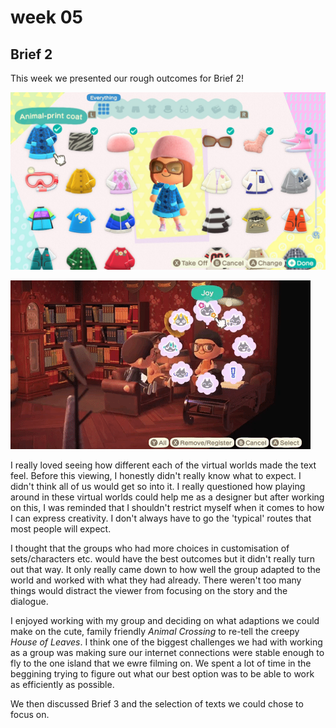 # week 05

## Brief 2

This week we presented our rough outcomes for Brief 2! 

![](mum.jpeg)

![](bar.gif)

I really loved seeing how different each of the virtual worlds made the text feel. Before this viewing, I honestly didn't really know what to expect. I didn't think all of us would get so into it. I really questioned how playing around in these virtual worlds could help me as a designer but after working on this, I was reminded that I shouldn't restrict myself when it comes to how I can express creativity. I don't always have to go the 'typical' routes that most people will expect. 

I thought that the groups who had more choices in customisation of sets/characters etc. would have the best outcomes but it didn't really turn out that way. It only really came down to how well the group adapted to the world and worked with what they had already. There weren't too many things would distract the viewer from focusing on the story and the dialogue.

I enjoyed working with my group and deciding on what adaptions we could make on the cute, family friendly *Animal Crossing* to re-tell the creepy *House of Leaves*. I think one of the biggest challenges we had with working as a group was making sure our internet connections were stable enough to fly to the one island that we ewre filming on. We spent a lot of time in the beggining trying to figure out what our best option was to be able to work as efficiently as possible.

We then discussed Brief 3 and the selection of texts we could chose to focus on. 
